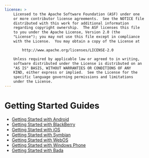 ```yaml
---
license: >
    Licensed to the Apache Software Foundation (ASF) under one
    or more contributor license agreements.  See the NOTICE file
    distributed with this work for additional information
    regarding copyright ownership.  The ASF licenses this file
    to you under the Apache License, Version 2.0 (the
    "License"); you may not use this file except in compliance
    with the License.  You may obtain a copy of the License at

        http://www.apache.org/licenses/LICENSE-2.0

    Unless required by applicable law or agreed to in writing,
    software distributed under the License is distributed on an
    "AS IS" BASIS, WITHOUT WARRANTIES OR CONDITIONS OF ANY
    KIND, either express or implied.  See the License for the
    specific language governing permissions and limitations
    under the License.
---
```


Getting Started Guides
======================

- <a href="android/index.html">Getting Started with Android</a>
- <a href="blackberry/index.html">Getting Started with BlackBerry</a>
- <a href="ios/index.html">Getting Started with iOS</a>
- <a href="symbian/index.html">Getting Started with Symbian</a>
- <a href="webos/index.html">Getting Started with WebOS</a>
- <a href="windows-phone/index.html">Getting Started with Windows Phone</a>
- <a href="bada/index.html">Getting Started with Bada</a>
